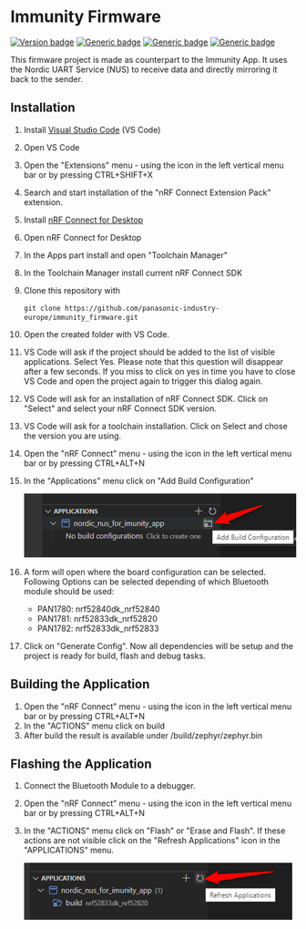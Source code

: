 # Immunity Firmware
[![Version badge](https://img.shields.io/badge/Version-1.0.1-green.svg)]()
[![Generic badge](https://img.shields.io/badge/Made_with-VSCode_/_NCS-orange.svg)]() [![Generic badge](https://img.shields.io/badge/Made_with_NCS_version-2.4.0-orange.svg)]()
[![Generic badge](https://img.shields.io/badge/Target-PAN1780_/_PAN1781_/_PAN1782-blue.svg)]()

This firmware project is made as counterpart to the Immunity App. It uses the Nordic UART Service (NUS) to receive data and directly mirroring it back to the sender.

## Installation
1. Install [Visual Studio Code](https://code.visualstudio.com/) (VS Code)
2. Open VS Code
3. Open the "Extensions" menu - using the icon in the left vertical menu bar or by pressing CTRL+SHIFT+X
4. Search and start installation of the "nRF Connect Extension Pack" extension. 
5. Install [nRF Connect for Desktop](https://www.nordicsemi.com/Products/Development-tools/nrf-connect-for-desktop/)
6. Open nRF Connect for Desktop
7. In the Apps part install and open "Toolchain Manager"
8. In the Toolchain Manager install current nRF Connect SDK
9. Clone this repository with
   ```
   git clone https://github.com/panasonic-industry-europe/immunity_firmware.git
   ```
10. Open the created folder with VS Code.
11. VS Code will ask if the project should be added to the list of visible applications. Select Yes. Please note that this question will disappear after a few seconds. If you miss to click on yes in time you have to close VS Code and open the project again to trigger this dialog again.
12. VS Code will ask for an installation of nRF Connect SDK. Click on "Select" and select your nRF Connect SDK version.
13. VS Code will ask for a toolchain installation. Click on Select and chose the version you are using.
14. Open the "nRF Connect" menu - using the icon in the left vertical menu bar or by pressing CTRL+ALT+N
15. In the "Applications" menu click on "Add Build Configuration"
    
    ![add_build_configuration](assets/add_build_configuration.png)

16. A form will open where the board configuration can be selected. Following Options can be selected depending of which Bluetooth module should be used:
    -   PAN1780: nrf52840dk_nrf52840
    -   PAN1781: nrf52833dk_nrf52820
    -   PAN1782: nrf52833dk_nrf52833
17. Click on "Generate Config". Now all dependencies will be setup and the project is ready for build, flash and debug tasks.

## Building the Application
1. Open the "nRF Connect" menu - using the icon in the left vertical menu bar or by pressing CTRL+ALT+N
2. In the "ACTIONS" menu click on build
3. After build the result is available under /build/zephyr/zephyr.bin

## Flashing the Application
1. Connect the Bluetooth Module to a debugger.
2. Open the "nRF Connect" menu - using the icon in the left vertical menu bar or by pressing CTRL+ALT+N
3. In the "ACTIONS" menu click on "Flash" or "Erase and Flash". If these actions are not visible click on the "Refresh Applications" icon in the "APPLICATIONS" menu.

    ![refresh_applications](assets/refresh_applications.png)